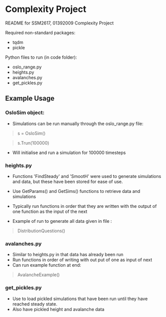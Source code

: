 # Complexity Project 

README for SSM2617, 01392009 Complexity Project

Required non-standard packages:
* tqdm
* pickle 

Python files to run (in code folder):
* oslo_range.py
* heights.py
* avalanches.py
* get_pickles.py

## Example Usage 

### __OsloSim object:__ ### 
* Simulations can be run manually through the oslo_range.py file:

> s = OsloSim()

> s.Trun(100000)

* Will initialise and run a simulation for 100000 timesteps


### __heights.py__ ###

* Functions 'FindSteady' and 'SmootH' were used to generate simulations and data, but these have been stored for ease of use.
* Use GetParams() and GetSims() functions to retrieve data and simulations 

* Typically run functions in order that they are written with the output of one function as the input of the next
* Example of run to generate all data given in file :  
> DistributionQuestions()


### __avalanches.py__ ###

* Similar to heights.py in that data has already been run 
* Run functions in order of writing with out put of one as input of next
* Can run example function at end: 
> AvalancheExample() 


### __get_pickles.py__ ### 

* Use to load pickled simulations that have been run until they have reached steady state. 
* Also have pickled height and avalanche data 
